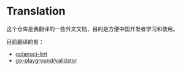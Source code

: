 # Translation

这个仓库是我翻译的一些外文文档，目的是方便中国开发者学习和使用。

目前翻译的有：

+ [golangci-lint](./golangci-lint)
+ [go-playground/validator](./go-playground%20validatior/)